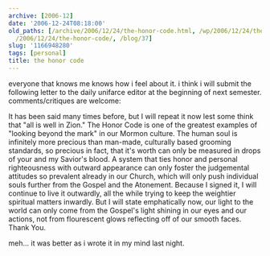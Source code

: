 ```yaml
---
archive: [2006-12]
date: '2006-12-24T08:18:00'
old_paths: [/archive/2006/12/24/the-honor-code.html, /wp/2006/12/24/the-honor-code/,
  /2006/12/24/the-honor-code/, /blog/37]
slug: '1166948280'
tags: [personal]
title: the honor code
---
```


everyone that knows me knows how i feel about it. i think i will submit
the following letter to the daily unifarce editor at the beginning of next
semester. comments/critiques are welcome:

It has been said many times before, but I will repeat it now lest some
think that "all is well in Zion." The Honor Code is one of the greatest
examples of "looking beyond the mark" in our Mormon culture. The human
soul is infinitely more precious than man-made, culturally based grooming
standards, so precious in fact, that it's worth can only be measured in
drops of your and my Savior's blood. A system that ties honor and personal
righteousness with outward appearance can only foster the judgemental
attitudes so prevalent already in our Church, which will only push
individual souls further from the Gospel and the Atonement. Because
I signed it, I will continue to live it outwardly, all the while trying to
keep the weightier spiritual matters inwardly. But I will state
emphatically now, our light to the world can only come from the Gospel's
light shining in our eyes and our actions, not from flourescent glows
reflecting off of our smooth faces. Thank You.

meh... it was better as i wrote it in my mind last night.


